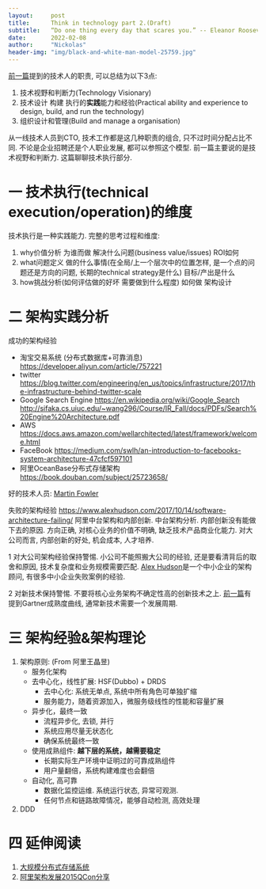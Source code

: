 ```yaml
---
layout:     post
title:      Think in technology part 2.(Draft)
subtitle:   “Do one thing every day that scares you.” -- Eleanor Roosevelt
date:       2022-02-08
author:     "Nickolas"
header-img: "img/black-and-white-man-model-25759.jpg"
---
```

[前一篇](https://nickolashu.github.io/2022/02/06/think-in-technology/)提到的技术人的职责, 可以总结为以下3点:
1. 技术视野和判断力(Technology Visionary)
2. 技术设计 构建 执行的**实践**能力和经验(Practical ability and experience to design, build, and run the technology)
3. 组织设计和管理(Build and manage a organisation)

从一线技术人员到CTO, 技术工作都是这几种职责的组合, 只不过时间分配占比不同. 不论是企业招聘还是个人职业发展, 都可以参照这个模型. 前一篇主要说的是技术视野和判断力. 这篇聊聊技术执行部分.

# 一 技术执行(technical execution/operation)的维度
技术执行是一种实践能力. 
完整的思考过程和维度: 
1. why价值分析 为谁而做 解决什么问题(business value/issues) ROI如何
2. what问题定义 做的什么事情(在全局/上一个层次中的位置怎样, 是一个点的问题还是方向的问题, 长期的technical strategy是什么) 目标/产出是什么 
3. how挑战分析(如何评估做的好坏 需要做到什么程度) 如何做 架构设计
# 二 架构实践分析
成功的架构经验
* 淘宝交易系统 (分布式数据库+可靠消息)
https://developer.aliyun.com/article/757221
* twitter 
https://blog.twitter.com/engineering/en_us/topics/infrastructure/2017/the-infrastructure-behind-twitter-scale
* Google Search Engine 
https://en.wikipedia.org/wiki/Google_Search 
http://sifaka.cs.uiuc.edu/~wang296/Course/IR_Fall/docs/PDFs/Search%20Engine%20Architecture.pdf
* AWS 
https://docs.aws.amazon.com/wellarchitected/latest/framework/welcome.html
* FaceBook 
https://medium.com/swlh/an-introduction-to-facebooks-system-architecture-47cfcf597101
* 阿里OceanBase分布式存储架构 
https://book.douban.com/subject/25723658/

好的技术人员: [Martin Fowler](https://martinfowler.com/)

失败的架构经验 
https://www.alexhudson.com/2017/10/14/software-architecture-failing/
阿里中台架构和内部创新. 
中台架构分析.
内部创新没有能做下去的原因. 方向正确, 对核心业务的价值不明确, 缺乏技术产品商业化能力. 对大公司而言, 内部创新的好处, 机会成本, 人才培养.

1 对大公司架构经验保持警惕. 小公司不能照搬大公司的经验, 还是要看清背后的取舍和原因, 技术复杂度和业务规模需要匹配.
[Alex Hudson](https://www.alexhudson.com/about)是一个中小企业的架构顾问, 有很多中小企业失败案例的经验.  

2 对新技术保持警惕. 不要将核心业务架构不确定性高的创新技术之上. [前一篇](https://nickolashu.github.io/2022/02/06/think-in-technology/)有提到Gartner成熟度曲线, 通常新技术需要一个发展周期. 
# 三 架构经验&架构理论
1. 架构原则: (From 阿里王晶昱)
	* 服务化架构
	* 去中心化，线性扩展: HSF(Dubbo) + DRDS
		* 去中心化: 系统无单点, 系统中所有角色可单独扩缩
		* 服务能力，随着资源加入，微服务级线性的性能和容量扩展
	* 异步化，最终一致
		* 流程异步化, 去锁, 并行
		* 系统应用尽量无状态化
		* 确保系统最终一致
	* 使用成熟组件: **越下层的系统，越需要稳定**
		* 长期实际生产环境中证明过的可靠成熟组件
		* 用户量翻倍，系统构建难度也会翻倍
	* 自动化, 高可靠
		* 数据化监控运维. 系统运行状态, 异常可观测.
		* 任何节点和链路故障情况，能够自动检测, 高效处理
2. DDD
# 四 延伸阅读
1. [大规模分布式存储系统 ](https://book.douban.com/subject/25723658/)
2. [阿里架构发展2015QCon分享](https://docs.huihoo.com/infoq/qconshanghai/2015/%E5%88%86%E5%B8%83%E5%BC%8F%E7%B3%BB%E7%BB%9F%E8%AE%BE%E8%AE%A1/QCon%E4%B8%8A%E6%B5%B72015-%E6%B7%98%E5%AE%9D%E6%8A%80%E6%9C%AF%E5%8F%91%E5%B1%95%E5%8E%86%E7%A8%8B%E5%92%8C%E6%9E%B6%E6%9E%84%E7%BB%8F%E9%AA%8C%E5%88%86%E4%BA%AB-%E7%8E%8B%E6%99%B6%E6%98%B1%EF%BC%88%E6%B2%88%E8%AF%A2%EF%BC%89.pdf)





